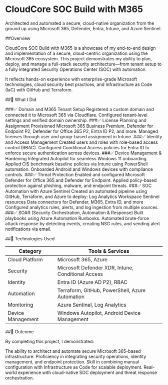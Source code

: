 # CloudCore SOC Build with M365

Architected and automated a secure, cloud-native organization from the ground up using Microsoft 365, Defender, Entra, Intune, and Azure Sentinel.

##Overview

CloudCore SOC Build with M365 is a showcase of my end-to-end design and implementation of a secure, cloud-centric organization using the Microsoft 365 ecosystem. This project demonstrates my ability to plan, deploy, and manage a full-stack security architecture—from tenant setup to a fully integrated Security Operations Center (SOC) with automation.

It reflects hands-on experience with enterprise-grade Microsoft technologies, cloud security best practices, and Infrastructure as Code (IaC) with GitHub and Terraform.

##🧠 What I Did

###✅ Domain and M365 Tenant Setup
Registered a custom domain and connected it to Microsoft 365 via Cloudflare.
Configured tenant-level settings and verified domain ownership.
###✅ License Planning and Assignment
Provisioned Microsoft 365 Business Premium, Defender for Endpoint P2, Defender for Office 365 P2, Entra ID P2, and more.
Managed licenses through user and group-based assignment in Intune.
###✅ Identity and Access Management
Created users and roles with role-based access control (RBAC).
Configured Conditional Access policies for Entra ID to enforce secure authentication across devices.
###✅ Device Management & Hardening
Integrated Autopilot for seamless Windows 11 onboarding.
Applied CIS benchmark baseline policies via Intune using PowerShell automation.
Onboarded Android and Windows devices with compliance controls.
###✅ Threat Protection
Enabled and configured Microsoft Defender for Office 365 and Defender for Endpoint.
Applied policy-based protection against phishing, malware, and endpoint threats.
###✅ SOC Automation with Azure Sentinel
Created an automated pipeline using GitHub, Terraform, and Azure to deploy:
Log Analytics Workspace
Sentinel resources
Data connectors for Defender, M365, Entra ID, and more
Configured analytics rules, alerts, and log ingestion from multiple sources.
###✅ SOAR (Security Orchestration, Automation & Response)
Built playbooks using Azure Automation Runbooks.
Automated brute-force attack response by detecting events, creating NSG rules, and sending alert notifications via email.

##🧰 Technologies Used

| Category          | Tools & Services                                   |
| ----------------- | -------------------------------------------------- |
| Cloud Platform    | Microsoft 365, Azure                               |
| Security          | Microsoft Defender XDR, Intune, Conditional Access |
| Identity          | Entra ID (Azure AD P2), RBAC                       |
| Automation        | Terraform, GitHub, PowerShell, Azure Automation    |
| Monitoring        | Azure Sentinel, Log Analytics                      |
| Device Management | Windows Autopilot, Android Device Management       |


##💼 Outcome

By completing this project, I demonstrated:

The ability to architect and automate secure Microsoft 365-based infrastructure.
Proficiency in integrating security operations, identity management, and endpoint protection.
Skill in combining manual configuration with Infrastructure as Code for scalable deployment.
Real-world experience with cloud-native SOC deployment and threat response orchestration.

